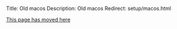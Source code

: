 Title: Old macos
Description: Old macos
Redirect: setup/macos.html

[This page has moved here](setup/macos.md)


